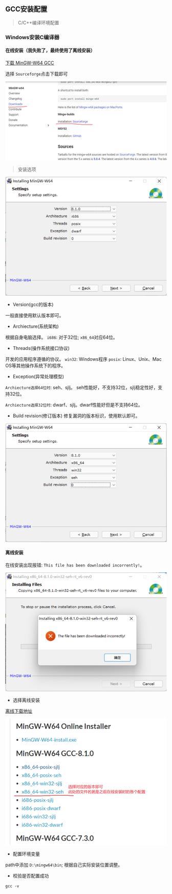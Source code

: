 ## GCC安装配置

> C/C++编译环境配置

### Windows安装C编译器

#### 在线安装（我失败了，最终使用了离线安装）

[下载 MinGW-W64 GCC](https://www.mingw-w64.org/downloads/)

选择 ``Sourceforge``点击下载即可

![1649488821383](./GCC%E9%85%8D%E7%BD%AE.assets/1649488821383.png)


> 安装选项

![img](./GCC%E9%85%8D%E7%BD%AE.assets/1649489888863.png)

- Version(gcc的版本)

一般直接使用默认版本即可。

- Archiecture(系统架构)

根据自身电脑选择。
 ``i686``: 对于32位; ``x86_64``对应64位。

- Threads(操作系统接口协议)

开发的应用程序遵循的协议。
``win32``: Windows程序
``posix``: Linux、Unix、Mac OS等其他操作系统下的程序。

- Exception(异常处理模型)

``Archiecture选择64位时``: seh、sjlj。 seh性能好，不支持32位，sjlj稳定性好，支持32位。

``Archiecture选择32位时``: dwarf、sjlj。dwarf性能好但是不支持64位。

- Build revision(修订版本)
  修复漏洞的版本标识，使用默认即可。

![result](./GCC%E9%85%8D%E7%BD%AE.assets/1649490901801.png)

#### 离线安装

在线安装出现报错: ``This file has been downloaded incorrently!``。

![](./GCC%E9%85%8D%E7%BD%AE.assets/1649491469263.png)

- 选择离线安装

[离线下载地址](https://sourceforge.net/projects/mingw-w64/files/mingw-w64/)

![](./GCC%E9%85%8D%E7%BD%AE.assets/1649491665873.png)

-  配置环境变量

path中添加 ``D:\mingw64\bin``; 根据自己实际安装位置调整。

- 校验是否配置成功

```shell
gcc -v
```
